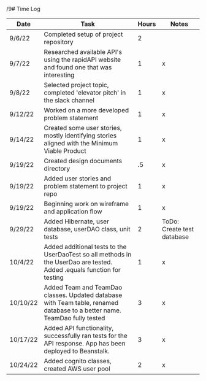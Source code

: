 /9# Time Log

| Date     | Task                                                                                                                      | Hours | Notes                      |
|----------|---------------------------------------------------------------------------------------------------------------------------|-------|----------------------------|
| 9/6/22   | Completed setup of project repository                                                                                     | 2     |                            |
| 9/7/22   | Researched available API's using the rapidAPI website and found one that was interesting                                  | 1     | x                          |
| 9/8/22   | Selected project topic, completed 'elevator pitch' in the slack channel                                                   | 1     | x                          |
| 9/12/22  | Worked on a more developed problem statement                                                                              | 1     | x                          | 
| 9/14/22  | Created some user stories, mostly identifying stories aligned with the Minimum Viable Product                             | 1     | x                          |
| 9/19/22  | Created design documents directory                                                                                        | .5    | x                          |
| 9/19/22  | Added user stories and problem statement to project repo                                                                  | 1     | x                          |
| 9/19/22  | Beginning work on wireframe and application flow                                                                          | 1     | x                          |
| 9/29/22  | Added Hibernate, user database, userDAO class, unit tests                                                                 | 2     | ToDo: Create test database |
| 10/4/22  | Added additional tests to the UserDaoTest so all methods in the UserDao are tested. Added .equals function for testing    | 1     | x                          |
| 10/10/22 | Added Team and TeamDao classes. Updated database with Team table, renamed database to a better name. TeamDao fully tested | 3     | x                          |
| 10/17/22 | Added API functionality, successfully ran tests for the API response. App has been deployed to Beanstalk.                 | 3     | x                          |
| 10/24/22 | Added cognito classes, created AWS user pool                                                                              | 2     | x                          |


